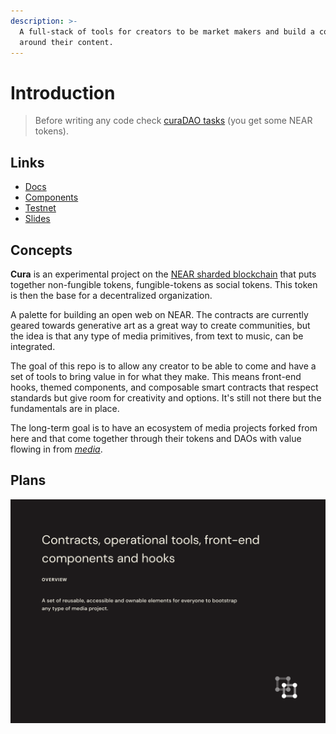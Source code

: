 ```yaml
---
description: >-
  A full-stack of tools for creators to be market makers and build a community
  around their content.
---
```


# Introduction

> Before writing any code check [curaDAO tasks](https://gov.near.org/t/curadao-tasks/5611) \(you get some NEAR tokens\).

## Links

* [Docs](https://docs.ysn.design)
* [Components](https://60d9b2ac2cf86a00396f9b0f-hlbripxipy.chromatic.com)
* [Testnet](https://test.ysn.design)
* [Slides](https://www.figma.com/proto/ojREDfHiFmEPCh0rbq5Gmc/Slides?node-id=15%3A75&scaling=min-zoom&page-id=3%3A3792)

## Concepts

**Cura** is an experimental project on the [NEAR sharded blockchain](https://near.org) that puts together non-fungible tokens, fungible-tokens as social tokens. This token is then the base for a decentralized organization.

A palette for building an open web on NEAR. The contracts are currently geared towards generative art as a great way to create communities, but the idea is that any type of media primitives, from text to music, can be integrated.

The goal of this repo is to allow any creator to be able to come and have a set of tools to bring value in for what they make. This means front-end hooks, themed components, and composable smart contracts that respect standards but give room for creativity and options. It's still not there but the fundamentals are in place.

The long-term goal is to have an ecosystem of media projects forked from here and that come together through their tokens and DAOs with value flowing in from [_media_](https://cryptomedia.wtf).

## Plans

![](docs/.gitbook/assets/second.png)

